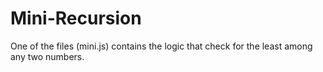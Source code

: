# Mini-Recursion
One of the files (mini.js) contains the logic that check for the least among any two numbers.<br>

